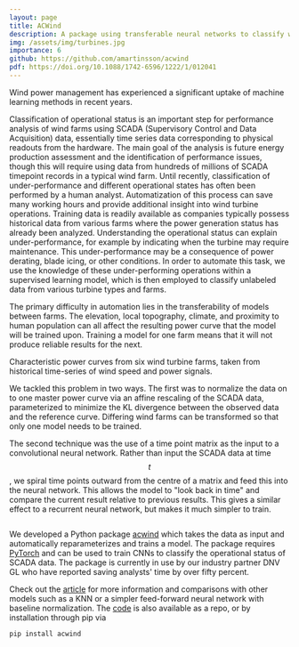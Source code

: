 ```yaml
---
layout: page
title: ACWind
description: A package using transferable neural networks to classify wind turbine performance
img: /assets/img/turbines.jpg
importance: 6
github: https://github.com/amartinsson/acwind
pdf: https://doi.org/10.1088/1742-6596/1222/1/012041
---
```


<div class="row">
    <div class="col-sm mt-3 mt-md-0">
        <img class="img-fluid rounded z-depth-1" src="{{ '/assets/img/acwindbanner.jpg' | relative_url }}" alt="" title="Wind turbines"/>
    </div>
</div>
<div class="caption">
Wind power management has experienced a significant uptake of machine learning methods in recent years.
</div>

Classification  of  operational  status  is  an  important  step  for  performance  analysis of  wind  farms  using  SCADA  (Supervisory  Control  and  Data  Acquisition) data, essentially time series data corresponding to physical readouts from the hardware.   The  main  goal  of  the  analysis  is  future  energy  production  assessment  and the  identification  of  performance  issues, though this will require using data from  hundreds of millions of SCADA timepoint records in a  typical  wind  farm.  Until recently, classification of under-performance and different operational states has often been performed by a human analyst. Automatization of this process can save many working hours and provide additional insight  into  wind  turbine  operations.   Training data is readily available as companies typically possess  historical  data from  various  farms  where  the  power  generation  status  has  already  been  analyzed. Understanding  the  operational  status  can  explain  under-performance,  for  example by  indicating  when  the  turbine  may  require  maintenance.   This  under-performance may be a consequence of power derating, blade icing, or other conditions.  In order to automate this task, we use the knowledge of these under-performing operations within a supervised learning model, which is then employed to classify unlabeled data from various turbine types and farms.

The primary difficulty in automation lies in the transferability of models between farms. The elevation, local topography, climate, and proximity to human population can all affect the resulting power curve that the model will be trained upon. Training a model for one farm means that it will not produce reliable results for the next.

<div class="row">
    <div class="col-sm mt-3 mt-md-0">
        <img class="img-fluid rounded z-depth-1" src="{{ '/assets/img/transf.png' | relative_url }}" alt="" title="Wind farm power/speed curves for different farms"/>
    </div>
</div>
<div class="caption">
Characteristic  power  curves  from  six  wind  turbine  farms, taken from historical time-series of wind speed and power signals.
</div>

We tackled this problem in two ways. The first was to normalize the data on to one master power curve via an affine rescaling of the SCADA data, parameterized to minimize the KL divergence between the observed data and the reference curve. Differing wind farms can be transformed so that only one model needs to be trained.

The second technique was the use of a time point matrix as the input to a convolutional neural network. Rather than input the SCADA data at time $$t$$, we spiral time points outward from the centre of a matrix and feed this into the neural network. This allows the model to "look back in time" and compare the current result relative to previous results. This gives a similar effect to a recurrent neural network, but makes it much simpler to train.

<div class="row">
    <div class="col-sm mt-3 mt-md-0">
        <img class="img-fluid rounded z-depth-1" src="{{ '/assets/img/tmatrix.png' | relative_url }}" alt="" title="Time points organized into matrix data"/>
    </div>
</div>

We developed a Python package [acwind](https://github.com/amartinsson/acwind) which takes the data as input and automatically reparameterizes and trains a model. The package requires [PyTorch](https://pytorch.org/) and can be used to train CNNs to classify the operational status  of  SCADA  data.   The package is currently in use by our industry partner DNV GL who have reported saving analysts' time by over fifty percent.


Check out the  [article](https://doi.org/10.1088/1742-6596/1222/1/012041) for more information and comparisons with other models such as a KNN  or a simpler feed-forward neural network with baseline normalization. The [code](https://github.com/amartinsson/acwind) is also available as a repo, or by installation through pip via
```bash
pip install acwind
```

